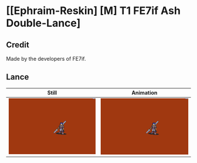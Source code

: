 # [\[Ephraim-Reskin\] \[M\] T1 FE7if Ash Double-Lance]

## Credit

Made by the developers of FE7if.

## Lance

| Still | Animation |
| :---: | :-------: |
| ![Lance still](./Lance_000.png) | ![Lance animation](./Lance.gif) |
